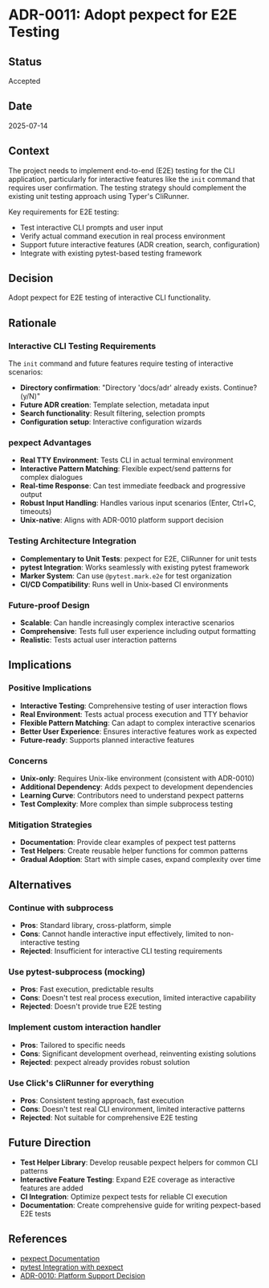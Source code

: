 # ADR-0011: Adopt pexpect for E2E Testing

## Status
Accepted

## Date
2025-07-14

## Context
The project needs to implement end-to-end (E2E) testing for the CLI application, particularly for interactive features like the `init` command that requires user confirmation. The testing strategy should complement the existing unit testing approach using Typer's CliRunner.

Key requirements for E2E testing:
- Test interactive CLI prompts and user input
- Verify actual command execution in real process environment
- Support future interactive features (ADR creation, search, configuration)
- Integrate with existing pytest-based testing framework

## Decision
Adopt pexpect for E2E testing of interactive CLI functionality.

## Rationale

### Interactive CLI Testing Requirements
The `init` command and future features require testing of interactive scenarios:
- **Directory confirmation**: "Directory 'docs/adr' already exists. Continue? (y/N)"
- **Future ADR creation**: Template selection, metadata input
- **Search functionality**: Result filtering, selection prompts
- **Configuration setup**: Interactive configuration wizards

### pexpect Advantages
- **Real TTY Environment**: Tests CLI in actual terminal environment
- **Interactive Pattern Matching**: Flexible expect/send patterns for complex dialogues
- **Real-time Response**: Can test immediate feedback and progressive output
- **Robust Input Handling**: Handles various input scenarios (Enter, Ctrl+C, timeouts)
- **Unix-native**: Aligns with ADR-0010 platform support decision

### Testing Architecture Integration
- **Complementary to Unit Tests**: pexpect for E2E, CliRunner for unit tests
- **pytest Integration**: Works seamlessly with existing pytest framework
- **Marker System**: Can use `@pytest.mark.e2e` for test organization
- **CI/CD Compatibility**: Runs well in Unix-based CI environments

### Future-proof Design
- **Scalable**: Can handle increasingly complex interactive scenarios
- **Comprehensive**: Tests full user experience including output formatting
- **Realistic**: Tests actual user interaction patterns

## Implications

### Positive Implications
- **Interactive Testing**: Comprehensive testing of user interaction flows
- **Real Environment**: Tests actual process execution and TTY behavior
- **Flexible Pattern Matching**: Can adapt to complex interactive scenarios
- **Better User Experience**: Ensures interactive features work as expected
- **Future-ready**: Supports planned interactive features

### Concerns
- **Unix-only**: Requires Unix-like environment (consistent with ADR-0010)
- **Additional Dependency**: Adds pexpect to development dependencies
- **Learning Curve**: Contributors need to understand pexpect patterns
- **Test Complexity**: More complex than simple subprocess testing

### Mitigation Strategies
- **Documentation**: Provide clear examples of pexpect test patterns
- **Test Helpers**: Create reusable helper functions for common patterns
- **Gradual Adoption**: Start with simple cases, expand complexity over time

## Alternatives

### Continue with subprocess
- **Pros**: Standard library, cross-platform, simple
- **Cons**: Cannot handle interactive input effectively, limited to non-interactive testing
- **Rejected**: Insufficient for interactive CLI testing requirements

### Use pytest-subprocess (mocking)
- **Pros**: Fast execution, predictable results
- **Cons**: Doesn't test real process execution, limited interactive capability
- **Rejected**: Doesn't provide true E2E testing

### Implement custom interaction handler
- **Pros**: Tailored to specific needs
- **Cons**: Significant development overhead, reinventing existing solutions
- **Rejected**: pexpect already provides robust solution

### Use Click's CliRunner for everything
- **Pros**: Consistent testing approach, fast execution
- **Cons**: Doesn't test real CLI environment, limited interactive patterns
- **Rejected**: Not suitable for comprehensive E2E testing

## Future Direction
- **Test Helper Library**: Develop reusable pexpect helpers for common CLI patterns
- **Interactive Feature Testing**: Expand E2E coverage as interactive features are added
- **CI Integration**: Optimize pexpect tests for reliable CI execution
- **Documentation**: Create comprehensive guide for writing pexpect-based E2E tests

## References
- [pexpect Documentation](https://pexpect.readthedocs.io/)
- [pytest Integration with pexpect](https://pexpect.readthedocs.io/en/stable/overview.html)
- [ADR-0010: Platform Support Decision](./0010-limit-platform-support-to-unix-like-systems.md)
